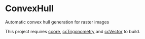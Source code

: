 # ConvexHull
Automatic convex hull generation for raster images

This project requires [ccore](https://github.com/ccore/ccore), [ccTrigonometry](https://github.com/jobtalle/ccTrigonometry) and [ccVector](https://github.com/jobtalle/ccVector) to build.
